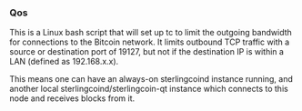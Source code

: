 ### Qos ###

This is a Linux bash script that will set up tc to limit the outgoing bandwidth for connections to the Bitcoin network. It limits outbound TCP traffic with a source or destination port of 19127, but not if the destination IP is within a LAN (defined as 192.168.x.x).

This means one can have an always-on sterlingcoind instance running, and another local sterlingcoind/sterlingcoin-qt instance which connects to this node and receives blocks from it.
